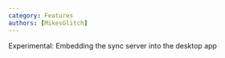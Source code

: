```yaml
---
category: Features
authors: [MikesGlitch]
---
```


Experimental: Embedding the sync server into the desktop app
